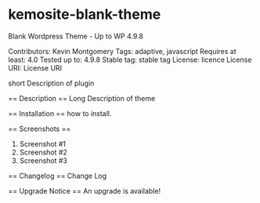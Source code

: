 # kemosite-blank-theme
Blank Wordpress Theme - Up to WP 4.9.8

Contributors: Kevin Montgomery
Tags: adaptive, javascript
Requires at least: 4.0
Tested up to: 4.9.8
Stable tag: stable tag
License: licence
License URI: License URI

short Description of plugin

== Description ==
Long Description of theme

== Installation ==
how to install.

== Screenshots ==
1. Screenshot #1
2. Screenshot #2
3. Screenshot #3

== Changelog ==
Change Log

== Upgrade Notice ==
An upgrade is available!
